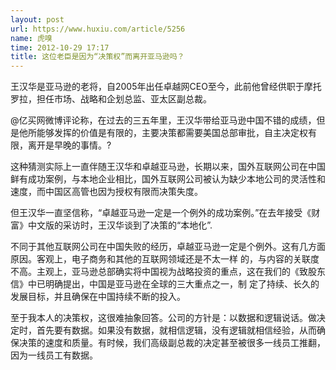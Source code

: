 ```yaml
---
layout: post
url: https://www.huxiu.com/article/5256
name: 虎嗅
time: 2012-10-29 17:17
title: 这位老臣是因为“决策权”而离开亚马逊吗？
---
```

王汉华是亚马逊的老将，自2005年出任卓越网CEO至今，此前他曾经供职于摩托罗拉，担任市场、战略和企划总监、亚太区副总裁。

@亿买网微博评论称，在过去的三五年里，王汉华带给亚马逊中国不错的成绩，但是他所能够发挥的价值是有限的，主要决策都需要美国总部审批，自主决定权有限，离开是早晚的事情。?

这种猜测实际上一直伴随王汉华和卓越亚马逊，长期以来，国外互联网公司在中国鲜有成功案例，与本地企业相比，国外互联网公司被认为缺少本地公司的灵活性和速度，而中国区高管也因为授权有限而决策失度。

但王汉华一直坚信称，“卓越亚马逊一定是一个例外的成功案例。”在去年接受《财富》中文版的采访时，王汉华谈到了决策的“本地化”.

不同于其他互联网公司在中国失败的经历，卓越亚马逊一定是个例外。这有几方面原因。客观上，电子商务和其他的互联网领域还是不太一样 的，与内容的关联度不高。主观上，亚马逊总部确实将中国视为战略投资的重点，这在我们的《致股东信》中已明确提出，中国是亚马逊在全球的三大重点之一，制 定了持续、长久的发展目标，并且确保在中国持续不断的投入。

至于我本人的决策权，这很难抽象回答。公司的方针是：以数据和逻辑说话。做决定时，首先要有数据。如果没有数据，就相信逻辑，没有逻辑就相信经验，从而确保决策的速度和质量。有时候，我们高级副总裁的决定甚至被很多一线员工推翻，因为一线员工有数据。

